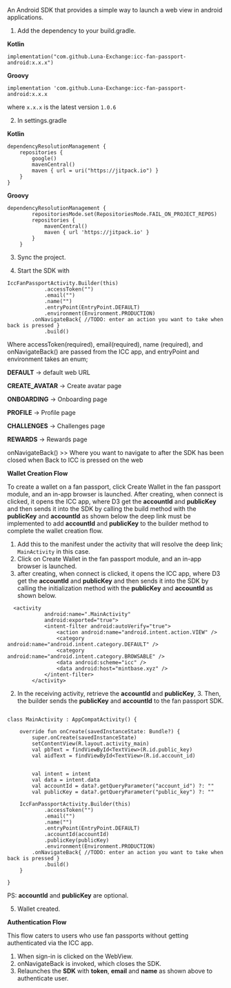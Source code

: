 An Android SDK that provides a simple way to launch a web view in android applications.


1. Add the dependency to your build.gradle.

**Kotlin** 

`implementation("com.github.Luna-Exchange:icc-fan-passport-android:x.x.x")`

**Groovy**

`implementation 'com.github.Luna-Exchange:icc-fan-passport-android:x.x.x`

where `x.x.x` is the latest version `1.0.6`

2. In settings.gradle

**Kotlin**

```
dependencyResolutionManagement {
    repositories {
        google()
        mavenCentral()
        maven { url = uri("https://jitpack.io") }
    }
}

```
        
        
**Groovy**

```
dependencyResolutionManagement {
		repositoriesMode.set(RepositoriesMode.FAIL_ON_PROJECT_REPOS)
		repositories {
			mavenCentral()
			maven { url 'https://jitpack.io' }
		}
	}
```

3. Sync the project.

4. Start the SDK with
``` 
IccFanPassportActivity.Builder(this)
            .accessToken("")
            .email("")
            .name("")
            .entryPoint(EntryPoint.DEFAULT)
            .environment(Environment.PRODUCTION)
	    .onNavigateBack{ //TODO: enter an action you want to take when back is pressed }
            .build()
```
Where accessToken(required), email(required), name (required), and onNavigateBack() are passed from the ICC app, and entryPoint and environment takes an enum;

**DEFAULT** -> default web URL

**CREATE_AVATAR**  -> Create avatar page

**ONBOARDING**  -> Onboarding page

**PROFILE**  -> Profile page

**CHALLENGES**  -> Challenges page

**REWARDS**  -> Rewards page

onNavigateBack() >> Where you want to navigate to after the SDK has been closed when Back to ICC is pressed on the web

**Wallet Creation Flow**

To create a wallet on a fan passport, click Create Wallet in the fan passport module, and an in-app browser is launched. After creating, when connect is clicked, it opens the ICC app, where D3 get the **accountId** and **publicKey** and then sends it into the SDK by calling the build method with the **publicKey** and **accountId** as shown below the deep link must be implemented to add **accountId** and **publicKey** to the builder method to complete the wallet creation flow.

1. Add this to the manifest under the activity that will resolve the deep link; `MainActivity` in this case.
2. Click on Create Wallet in the fan passport module, and an in-app browser is launched.
4. after creating, when connect is clicked, it opens the ICC app, where D3 get the **accountId** and **publicKey** and then sends it into the SDK by calling the initialization method with the **publicKey** and **accountId** as shown below.

```
  <activity
            android:name=".MainActivity"
            android:exported="true">
            <intent-filter android:autoVerify="true">
                <action android:name="android.intent.action.VIEW" />
                <category android:name="android.intent.category.DEFAULT" />
                <category android:name="android.intent.category.BROWSABLE" />
                <data android:scheme="icc" />
                <data android:host="mintbase.xyz" />
            </intent-filter>
        </activity>
```
2. In the receiving activity, retrieve the **accountId** and **publicKey**, 3. Then, the builder sends the **publicKey** and **accountId** to the fan passport SDK.

``` 

class MainActivity : AppCompatActivity() {

    override fun onCreate(savedInstanceState: Bundle?) {
        super.onCreate(savedInstanceState)
        setContentView(R.layout.activity_main)
        val pbText = findViewById<TextView>(R.id.public_key)
        val aidText = findViewById<TextView>(R.id.account_id)


        val intent = intent
        val data = intent.data
        val accountId = data?.getQueryParameter("account_id") ?: ""
        val publicKey = data?.getQueryParameter("public_key") ?: ""

	IccFanPassportActivity.Builder(this)
            .accessToken("")
            .email("")
            .name("")
            .entryPoint(EntryPoint.DEFAULT)
            .accountId(accountId)
            .publicKey(publicKey)
            .environment(Environment.PRODUCTION)
	    .onNavigateBack{ //TODO: enter an action you want to take when back is pressed }
            .build()
	}

}

```
PS:  **accountId** and **publicKey** are optional.

5. Wallet created.



**Authentication Flow**

This flow caters to users who use fan passports without getting authenticated via the ICC app.
1. When sign-in is clicked on the WebView.
2. onNavigateBack is invoked, which closes the SDK.
3. Relaunches the **SDK** with **token**, **email** and **name** as shown above to authenticate user.

